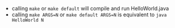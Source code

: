 - calling `make` or `make default` will compile and run HelloWorld.java
- calling `make ARGS=N` or `make default ARGS=N` is equivalent to `java HelloWorld N`
